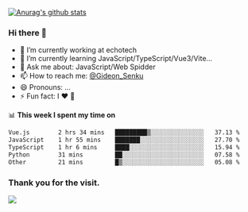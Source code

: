 [![Anurag's github stats](https://github-readme-stats.vercel.app/api?username=gideonsenku)](https://github.com/anuraghazra/github-readme-stats)
### Hi there 👋
- 🔭 I’m currently working at echotech
- 🌱 I’m currently learning JavaScript/TypeScript/Vue3/Vite...
- 💬 Ask me about: JavaScript/Web Spidder 
- 📫 How to reach me: [@Gideon_Senku](https://t.me/Gideon_Senku)
- 😄 Pronouns: ...
- ⚡ Fun fact: I ❤️ 🎵

📊 **This week I spent my time on**
<!--START_SECTION:waka-->

```txt
Vue.js        2 hrs 34 mins   █████████▒░░░░░░░░░░░░░░░   37.13 %
JavaScript    1 hr 55 mins    ███████░░░░░░░░░░░░░░░░░░   27.70 %
TypeScript    1 hr 6 mins     ████░░░░░░░░░░░░░░░░░░░░░   15.94 %
Python        31 mins         ██░░░░░░░░░░░░░░░░░░░░░░░   07.58 %
Other         21 mins         █▒░░░░░░░░░░░░░░░░░░░░░░░   05.08 %
```

<!--END_SECTION:waka-->


### Thank you for the visit.
![](http://profile-counter.glitch.me/gideonsenku/count.svg)
<!--
**GideonSenku/GideonSenku** is a ✨ _special_ ✨ repository because its `README.md` (this file) appears on your GitHub profile.

Here are some ideas to get you started:

- 🔭 I’m currently working on ...
- 🌱 I’m currently learning ...
- 👯 I’m looking to collaborate on ...
- 🤔 I’m looking for help with ...
- 💬 Ask me about ...
- 📫 How to reach me: ...
- 😄 Pronouns: ...
- ⚡ Fun fact: ...
-->
